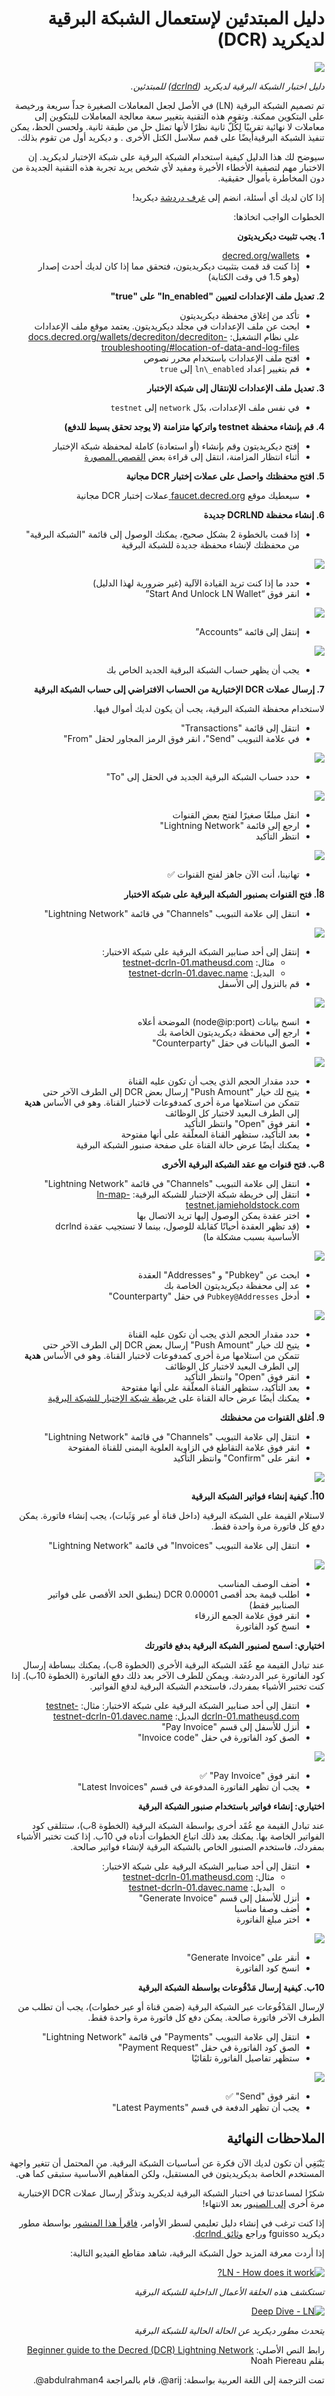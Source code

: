<div dir="rtl">

# دليل المبتدئين لإستعمال الشبكة البرقية لديكريد (DCR)

![](https://miro.medium.com/max/1280/1*wQWOA9X22Hv6qXZpO0aKlA.png)

_دليل اختبار الشبكة البرقية لديكريد ([dcrlnd](https://github.com/decred/dcrlnd)) للمبتدئين._

تم تصميم الشبكة البرقية (LN) في الأصل لجعل المعاملات الصغيرة جداً سريعة ورخيصة على البتكوين ممكنة. وتقوم هذه التقنية بتغيير سعة معالجة المعاملات للبتكوين إلى معاملات لا نهائية تقريبًا لِكُلّ ثانية نظرًا لأنها تمثل حل من طبقة ثانية. ولحسن الحظ، يمكن تنفيذ الشبكة البرقيةأيضًا على قمم سلاسل الكتل الأخرى . و ديكريد أول من تقوم بذلك.

سيوضح لك هذا الدليل كيفية استخدام الشبكة البرقية على شبكة الإختبار لديكريد. إن الاختبار مهم لتصفية الأخطاء الأخيرة ومفيد لأي شخص يريد تجربة هذه التقنية الجديدة من دون المخاطرة بأموال حقيقية.

إذا كان لديك أي أسئلة، انضم إلى [غرف دردشة](https://www.decred.org/community/) ديكريد!

الخطوات الواجب اتخاذها:

**1. يجب تثبيت ديكريديتون**

* [decred.org/wallets](https://decred.org/wallets/)
* إذا كنت قد قمت بتثبيت ديكريديتون، فتحقق مما إذا كان لديك أحدث إصدار (وهو 1.5 في وقت الكتابة)

**2. تعديل ملف الإعدادات لتعيين "ln\_enabled" على "true"**

* تأكد من إغلاق محفظة ديكريديتون
* ابحث عن ملف الإعدادات في مجلد ديكريديتون. يعتمد موقع ملف الإعدادات على نظام التشغيل: [docs.decred.org/wallets/decrediton/decrediton-troubleshooting/#location-of-data-and-log-files](https://docs.decred.org/wallets/decrediton/decrediton-troubleshooting/#location-of-data-and-log-files)
* افتح ملف الإعدادات باستخدام محرر نصوص
* قم بتغيير إعداد `ln\_enabled` إلى `true`

**3. تعديل ملف الإعدادات للإنتقال إلى شبكة الإختبار**

* في نفس ملف الإعدادات، بدّل `network` إلى `testnet`

**4. قم بإنشاء محفظة testnet واتركها متزامنة (لا يوجد تحقق بسيط للدفع)**

* إفتح ديكريديتون وقم بإنشاء (أو استعادة) كاملة لمحفظة شبكة الإختبار
* أثناء انتظار المزامنة، انتقل إلى قراءة بعض [القصص المصورة](https://dcrcomic.org/)

**5. افتح محفظتك واحصل على عملات إختبار DCR مجانية**

* سيعطيك موقع [faucet.decred.org ](https://faucet.decred.org/) عملات إختبار DCR مجانية

**6. إنشاء محفظة DCRLND جديدة**

* إذا قمت بالخطوة 2 بشكل صحيح، يمكنك الوصول إلى قائمة "الشبكة البرقية" من محفظتك لإنشاء محفظة جديدة للشبكة البرقية

![](https://miro.medium.com/max/1475/1*kEfWAZHbLlTJD6W4hOqFzg.png)

* حدد ما إذا كنت تريد القيادة الآلية (غير ضرورية لهذا الدليل)
* انقر فوق “Start And Unlock LN Wallet”

![](https://miro.medium.com/max/1026/1*wvCzO_lgWpIxUPlXkE1eAQ.png)

* إنتقل إلى قائمة “Accounts”

![](https://miro.medium.com/max/1685/1*0AYZL3WvHiPNckfBvtPsDQ.png)

* يجب أن يظهر حساب الشبكة البرقية الجديد الخاص بك

**7. إرسال عملات DCR الإختبارية من الحساب الافتراضي إلى حساب الشبكة البرقية**

لاستخدام محفظة الشبكة البرقية، يجب أن يكون لديك أموال فيها.

* انتقل إلى قائمة "Transactions"
* في علامة التبويب "Send"، انقر فوق الرمز المجاور لحقل "From"

![](https://miro.medium.com/max/1144/0*rOuDJuka8X52YhBo)

* حدد حساب الشبكة البرقية الجديد في الحقل إلى "To"

![](https://miro.medium.com/max/1173/1*X1OnibaXbIQK2w5-nDF25A.png)

* انقل مبلغًا صغيرًا لفتح بعض القنوات
* ارجع إلى قائمة "Lightning Network"
* انتظر التأكيد

![](https://miro.medium.com/max/1494/1*FbIyChOXwVBDyeIMMWm8cg.png)

* تهانينا، أنت الآن جاهز لفتح القنوات ✅

**8أ. فتح القنوات بصنبور الشبكة البرقية على شبكة الاختبار**

* انتقل إلى علامة التبويب "Channels" في قائمة "Lightning Network"

![](https://miro.medium.com/max/1714/1*SXqfLXBUmWJk0LRIRWa2UA.png)

* إنتقل إلى أحد صنابير الشبكة البرقية على شبكة الاختبار:
  * مثال: [testnet-dcrln-01.matheusd.com](https://testnet-dcrln-01.matheusd.com/)
  * البديل: [testnet-dcrln-01.davec.name](https://testnet-dcrln-01.davec.name/)
* قم بالنزول إلى الأسفل

![](https://miro.medium.com/max/1498/1*rFKyt-4AFu9JK-ZFlQxQUg.png)

* انسخ بيانات (node@ip:port) الموضحة أعلاه
* ارجع إلى محفظة ديكريديتون الخاصة بك
* الصق البيانات في حقل "Counterparty"

![](https://miro.medium.com/max/1733/1*0A5Gv7A941P8ERoAfuS-Hw.png)

* حدد مقدار الحجم الذي يجب أن تكون عليه القناة
* يتيح لك خيار "Push Amount" إرسال بعض DCR إلى الطرف الآخر حتى تتمكن من استلامها مرة أخرى كمدفوعات لاختبار القناة. وهو في الأساس **هدية** إلى الطرف البعيد لاختبار كل الوظائف
* انقر فوق "Open" وانتظر التأكيد
* بعد التأكيد، ستظهر القناة المعلّقة على أنها مفتوحة
* يمكنك أيضًا عرض حالة القناة على صفحة صنبور الشبكة البرقية

**8ب. فتح قنوات مع عقد الشبكة البرقية الأخرى**

* انتقل إلى علامة التبويب "Channels" في قائمة "Lightning Network"
* انتقل إلى خريطة شبكة الإختبار للشبكة البرقية: [ln-map-testnet.jamieholdstock.com](https://ln-map-testnet.jamieholdstock.com/)
* اختر عقدة يمكن الوصول إليها تريد الاتصال بها
* (قد تظهر العقدة أحيانًا كقابلة للوصول، بينما لا تستجيب عقدة dcrlnd الأساسية بسبب مشكلة ما)

![](https://miro.medium.com/max/1200/1*GcqTVz_81lz_gGq4mXDJRw.png)

* ابحث عن "Pubkey" و "Addresses" العقدة
* عد إلى محفظة ديكريديتون الخاصة بك
* أدخل `Pubkey@Addresses` في حقل "Counterparty"

![](https://miro.medium.com/max/1746/1*zkX0n_68LnJJjJ933pO5TA.png)

* حدد مقدار الحجم الذي يجب أن تكون عليه القناة
* يتيح لك خيار "Push Amount" إرسال بعض DCR إلى الطرف الآخر حتى تتمكن من استلامها مرة أخرى كمدفوعات لاختبار القناة. وهو في الأساس **هدية** إلى الطرف البعيد لاختبار كل الوظائف
* انقر فوق "Open" وانتظر التأكيد
* بعد التأكيد، ستظهر القناة المعلّقة على أنها مفتوحة
* يمكنك أيضًا عرض حالة القناة على [خريطة شبكة الإختبار للشبكة البرقية](https://ln-map-testnet.jamieholdstock.com/)

**9. أغلق القنوات من محفظتك**

* انتقل إلى علامة التبويب "Channels" في قائمة "Lightning Network"
* انقر فوق علامة التقاطع في الزاوية العلوية اليمنى للقناة المفتوحة
* انقر على "Confirm" وانتظر التأكيد

![](https://miro.medium.com/max/1273/1*4vHZtYH64f66Z3kCTX7xkQ.png)

**10أ. كيفية إنشاء فواتير الشبكة البرقية**

لاستلام القيمة على الشبكة البرقية (داخل قناة أو عبر وَثَبات)، يجب إنشاء فاتورة. يمكن دفع كل فاتورة مرة واحدة فقط.

* انتقل إلى علامة التبويب "Invoices" في قائمة "Lightning Network"

![](https://miro.medium.com/max/1284/1*nrFwG7heQMHeiUHEXxbsxA.png)

* أضف الوصف المناسب
* اطلب قيمة بحد أقصى 0.00001 DCR
(ينطبق الحد الأقصى على فواتير الصنابير فقط)
* انقر فوق علامة الجمع الزرقاء
* انسخ كود الفاتورة

**اختياري: اسمح لصنبور الشبكة البرقية بدفع فاتورتك**

عند تبادل القيمة مع عُقَد الشبكة البرقية الأخرى (الخطوة 8ب)، يمكنك ببساطة إرسال كود الفاتورة عبر الدردشة. ويمكن للطرف الآخر بعد ذلك دفع الفاتورة (الخطوة 10ب). إذا كنت تختبر الأشياء بمفردك، فاستخدم الشبكة البرقية لدفع الفواتير.

* انتقل إلى أحد صنابير الشبكة البرقية على شبكة الاختبار:
  مثال: [testnet-dcrln-01.matheusd.com](https://testnet-dcrln-01.matheusd.com/)
  البديل: [testnet-dcrln-01.davec.name](https://testnet-dcrln-01.davec.name/)
* أنزل للأسفل إلى قسم "Pay Invoice"
* الصق كود الفاتورة في حقل "Invoice code"

![](https://miro.medium.com/max/1705/1*GIWAlLKhV5MGEnpvFjdlww.png)

* انقر فوق "Pay Invoice" ✅
* يجب أن تظهر الفاتورة المدفوعة في قسم "Latest Invoices"

**اختياري: إنشاء فواتير باستخدام صنبور الشبكة البرقية**

عند تبادل القيمة مع عُقَد أخرى بواسطة الشبكة البرقية (الخطوة 8ب)، ستتلقى كود الفواتير الخاصة بها. يمكنك بعد ذلك اتباع الخطوات أدناه في 10ب. إذا كنت تختبر الأشياء بمفردك، فاستخدم الصنبور الخاص بالشبكة البرقية لإنشاء فواتير صالحة.

* انتقل إلى أحد صنابير الشبكة البرقية على شبكة الاختبار:
  * مثال: [testnet-dcrln-01.matheusd.com](https://testnet-dcrln-01.matheusd.com/)
  * البديل: [testnet-dcrln-01.davec.name](https://testnet-dcrln-01.davec.name/)
* أنزل للأسفل إلى قسم "Generate Invoice"
* أضف وصفا مناسبا
* اختر مبلغ الفاتورة

![](https://miro.medium.com/max/1709/1*h62IZ61-XWOsFxeLJ1At8g.png)

* أنقر على "Generate Invoice"
* انسخ كود الفاتورة

**10ب. كيفية إرسال مَدْفُوعات بواسطة الشبكة البرقية**

لإرسال المَدْفُوعات عبر الشبكة البرقية (ضمن قناة أو عبر خطوات)، يجب أن تطلب من الطرف الآخر فاتورة صالحة. يمكن دفع كل فاتورة مرة واحدة فقط.

* انتقل إلى علامة التبويب "Payments" في قائمة "Lightning Network"
* الصق كود الفاتورة في حقل "Payment Request"
* ستظهر تفاصيل الفاتورة تلقائيًا

![](https://miro.medium.com/max/1276/1*9jDgiDjZX-uE45RfZYrckQ.png)

* انقر فوق "Send" ✅
* يجب أن تظهر الدفعة في قسم "Latest Payments"

## الملاحظات النهائية

يَنْبَغِي أن تكون لديك الآن فكرة عن أساسيات الشبكة البرقية. من المحتمل أن تتغير واجهة المستخدم الخاصة بديكريديتون في المستقبل، ولكن المفاهيم الأساسية ستبقى كما هي.

شكرًا لمساعدتنا في اختبار الشبكة البرقية لديكريد وتذكّر إرسال عملات DCR الإختبارية مرة أخرى [إلى الصنبور](https://faucet.decred.org/) بعد الانتهاء!

إذا كنت ترغب في إنشاء دليل تعليمي لسطر الأوامر، [فاقرأ هذا المنشور](https://github.com/fguisso/dcrlnd/blob/78a411ceb27f423166f419d930c9eb370b629745/docker/README.md) بواسطة مطور ديكريد fguisso وراجع [وثائق dcrlnd](https://github.com/decred/dcrlnd/blob/master/docs/QUICKSTART.md).

إذا أردت معرفة المزيد حول الشبكة البرقية، شاهد مقاطع الفيديو التالية:

[![LN - How does it work?](https://res.cloudinary.com/marcomontalbano/image/upload/v1579814820/video_to_markdown/images/youtube--QzY27b2REwg-c05b58ac6eb4c4700831b2b3070cd403.jpg)](https://youtu.be/QzY27b2REwg "LN - How does it work?")

_تستكشف هذه الحلقة الأعمال الداخلية للشبكة البرقية_

[![Deep Dive - LN](https://res.cloudinary.com/marcomontalbano/image/upload/v1579814988/video_to_markdown/images/youtube--N3WO5YXpD7M-c05b58ac6eb4c4700831b2b3070cd403.jpg)](https://youtu.be/N3WO5YXpD7M "Deep Dive - LN")

_يتحدث مطور ديكريد عن الحالة الحالية للشبكة البرقية_

رابط النص الأصلي: [Beginner guide to the Decred (DCR) Lightning Network](https://medium.com/decred/beginner-guide-to-the-decred-dcr-lightning-network-917f8ad304aa) بقلم Noah Piereau

تمت الترجمة إلى اللغة العربية بواسطة: arij@، قام بالمراجعة abdulrahman4@.

</div>
